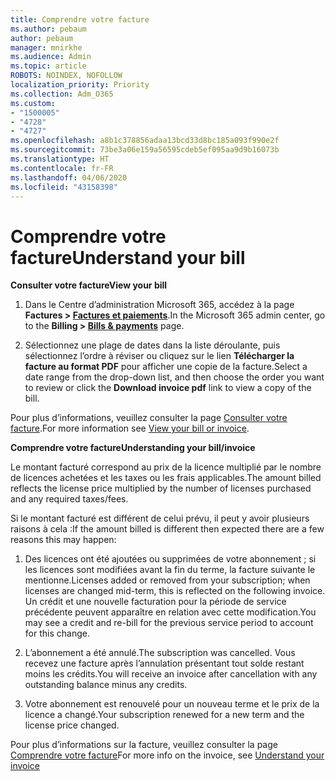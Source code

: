 ```yaml
---
title: Comprendre votre facture
ms.author: pebaum
author: pebaum
manager: mnirkhe
ms.audience: Admin
ms.topic: article
ROBOTS: NOINDEX, NOFOLLOW
localization_priority: Priority
ms.collection: Adm_O365
ms.custom:
- "1500005"
- "4728"
- "4727"
ms.openlocfilehash: a8b1c378856adaa13bcd33d8bc185a093f990e2f
ms.sourcegitcommit: 73be3a06e159a56595cdeb5ef095aa9d9b16073b
ms.translationtype: HT
ms.contentlocale: fr-FR
ms.lasthandoff: 04/06/2020
ms.locfileid: "43158398"
---
```

# <a name="understand-your-bill"></a><span data-ttu-id="0d232-102">Comprendre votre facture</span><span class="sxs-lookup"><span data-stu-id="0d232-102">Understand your bill</span></span>

<span data-ttu-id="0d232-103">**Consulter votre facture**</span><span class="sxs-lookup"><span data-stu-id="0d232-103">**View your bill**</span></span>

1. <span data-ttu-id="0d232-104">Dans le Centre d’administration Microsoft 365, accédez à la page **Factures > [Factures et paiements](https://go.microsoft.com/fwlink/p/?linkid=848039)**.</span><span class="sxs-lookup"><span data-stu-id="0d232-104">In the Microsoft 365 admin center, go to the **Billing > [Bills & payments](https://go.microsoft.com/fwlink/p/?linkid=848039)** page.</span></span>

2. <span data-ttu-id="0d232-105">Sélectionnez une plage de dates dans la liste déroulante, puis sélectionnez l’ordre à réviser ou cliquez sur le lien **Télécharger la facture au format PDF** pour afficher une copie de la facture.</span><span class="sxs-lookup"><span data-stu-id="0d232-105">Select a date range from the drop-down list, and then choose the order you want to review or click the **Download invoice pdf** link to view a copy of the bill.</span></span>

<span data-ttu-id="0d232-106">Pour plus d’informations, veuillez consulter la page [Consulter votre facture](https://docs.microsoft.com/office365/admin/subscriptions-and-billing/view-your-bill-or-invoice).</span><span class="sxs-lookup"><span data-stu-id="0d232-106">For more information see [View your bill or invoice](https://docs.microsoft.com/office365/admin/subscriptions-and-billing/view-your-bill-or-invoice).</span></span>

<span data-ttu-id="0d232-107">**Comprendre votre facture**</span><span class="sxs-lookup"><span data-stu-id="0d232-107">**Understanding your bill/invoice**</span></span>

<span data-ttu-id="0d232-108">Le montant facturé correspond au prix de la licence multiplié par le nombre de licences achetées et les taxes ou les frais applicables.</span><span class="sxs-lookup"><span data-stu-id="0d232-108">The amount billed reflects the license price multiplied by the number of licenses purchased and any required taxes/fees.</span></span>

<span data-ttu-id="0d232-109">Si le montant facturé est différent de celui prévu, il peut y avoir plusieurs raisons à cela :</span><span class="sxs-lookup"><span data-stu-id="0d232-109">If the amount billed is different then expected there are a few reasons this may happen:</span></span>

1. <span data-ttu-id="0d232-110">Des licences ont été ajoutées ou supprimées de votre abonnement ; si les licences sont modifiées avant la fin du terme, la facture suivante le mentionne.</span><span class="sxs-lookup"><span data-stu-id="0d232-110">Licenses added or removed from your subscription; when licenses are changed mid-term, this is reflected on the following invoice.</span></span>  <span data-ttu-id="0d232-111">Un crédit et une nouvelle facturation pour la période de service précédente peuvent apparaître en relation avec cette modification.</span><span class="sxs-lookup"><span data-stu-id="0d232-111">You may see a credit and re-bill for the previous service period to account for this change.</span></span>

2. <span data-ttu-id="0d232-112">L’abonnement a été annulé.</span><span class="sxs-lookup"><span data-stu-id="0d232-112">The subscription was cancelled.</span></span>  <span data-ttu-id="0d232-113">Vous recevez une facture après l’annulation présentant tout solde restant moins les crédits.</span><span class="sxs-lookup"><span data-stu-id="0d232-113">You will receive an invoice after cancellation with any outstanding balance minus any credits.</span></span>

3. <span data-ttu-id="0d232-114">Votre abonnement est renouvelé pour un nouveau terme et le prix de la licence a changé.</span><span class="sxs-lookup"><span data-stu-id="0d232-114">Your subscription renewed for a new term and the license price changed.</span></span>  

<span data-ttu-id="0d232-115">Pour plus d’informations sur la facture, veuillez consulter la page [Comprendre votre facture](https://support.office.com/article/Understand-your-invoice-for-Office-365-for-business-0724b428-fb59-4962-8c37-6674166d7507)</span><span class="sxs-lookup"><span data-stu-id="0d232-115">For more info on the invoice, see [Understand your invoice](https://support.office.com/article/Understand-your-invoice-for-Office-365-for-business-0724b428-fb59-4962-8c37-6674166d7507)</span></span>
